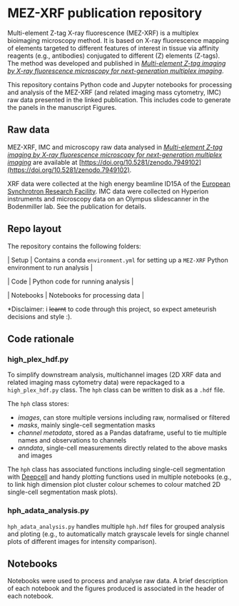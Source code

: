 # MEZ-XRF publication repository
Multi-element Z-tag X-ray fluorescence (MEZ-XRF) is a multiplex bioimaging microscopy method. It is based on X-ray fluorescence mapping of elements targeted to different features of interest in tissue via affinity reagents (e.g., antibodies) conjugated to different (Z) elements (Z-tags). The method was developed and published in [*Multi-element Z-tag imaging by X-ray fluorescence microscopy for next-generation multiplex imaging*](https://www.nature.com/articles/s41592-023-01977-x).

This repository contains Python code and Jupyter notebooks for processing and analysis of the MEZ-XRF (and related imaging mass cytometry, IMC) raw data presented in the linked publication. This includes code to generate the panels in the manuscript Figures.

## Raw data
MEZ-XRF, IMC and microscopy raw data analysed in [*Multi-element Z-tag imaging by X-ray fluorescence microscopy for next-generation multiplex imaging*](https://www.nature.com/articles/s41592-023-01977-x) are available at [https://doi.org/10.5281/zenodo.7949102](https://doi.org/10.5281/zenodo.7949102).

XRF data were collected at the high energy beamline ID15A of the [European Synchrotron Research Facility](https://www.esrf.fr/home/UsersAndScience/Experiments/StructMaterials/ID15A.html). IMC data were collected on Hyperion instruments and microscopy data on an Olympus slidescanner in the Bodenmiller lab. See the publication for details.

## Repo layout
The repository contains the following folders:

| Setup | Contains a conda `environment.yml` for setting up a `MEZ-XRF` Python environment to run analysis |

| Code | Python code for running analysis |

| Notebooks | Notebooks for processing data |

*Disclaimer: i ~~learnt~~ to code through this project, so expect  ameteurish decisions and style :).

## Code rationale
### high_plex_hdf.py
To simplify downstream analysis, multichannel images (2D XRF data and related imaging mass cytometry data) were repackaged to a `high_plex_hdf.py` class. The `hph` class can be written to disk as a `.hdf` file.

The `hph` class stores:
- *images*, can store multiple versions including raw, normalised or filtered
- *masks*, mainly single-cell segmentation masks
- *channel metadata*, stored as a Pandas dataframe, useful to tie multiple names and observations to channels
- *anndata*, single-cell measurements directly related to the above masks and images

The `hph` class has associated functions including single-cell segmentation with [Deepcell](https://github.com/vanvalenlab/deepcell-tf/tree/master) and handy plotting functions used in multiple notebooks (e.g., to link high dimension plot cluster colour schemes to colour matched 2D single-cell segmentation mask plots).

### hph_adata_analysis.py
`hph_adata_analysis.py` handles multiple `hph.hdf` files for grouped analysis and ploting (e.g., to automatically match grayscale levels for single channel plots of different images for intensity comparison).

## Notebooks
Notebooks were used to process and analyse raw data. A brief description of each notebook and the figures produced is associated in the header of each notebook.

